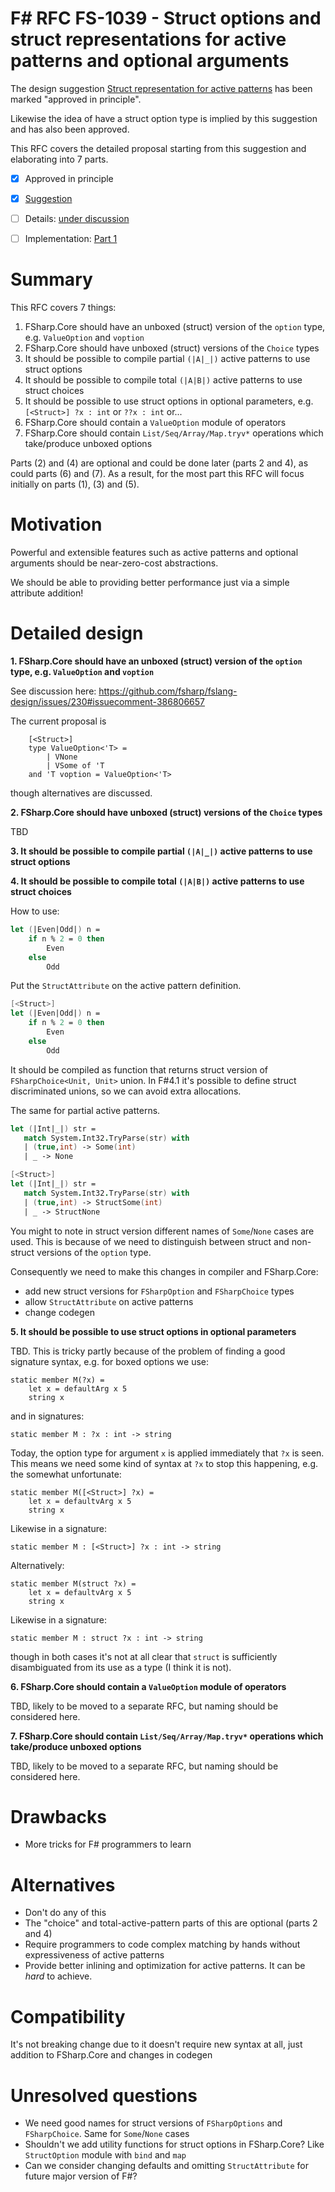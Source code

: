 # F# RFC FS-1039 - Struct options and struct representations for active patterns and optional arguments

The design suggestion [Struct representation for active patterns](https://github.com/fsharp/fslang-suggestions/issues/612) has been marked "approved in principle".

Likewise the idea of have a struct option type is implied by this suggestion and has also been approved.

This RFC covers the detailed proposal starting from this suggestion and elaborating into 7 parts.

* [x] Approved in principle
* [x] [Suggestion](https://github.com/fsharp/fslang-suggestions/issues/612)
* [ ] Details: [under discussion](https://github.com/fsharp/FSharpLangDesign/issues/230)
* [ ] Implementation: [Part 1](https://github.com/Microsoft/visualfsharp/pull/4837)


# Summary
[summary]: #summary

This RFC covers 7 things:
1. FSharp.Core should have an unboxed (struct) version of the `option` type, e.g. `ValueOption` and `voption`
2. FSharp.Core should have unboxed (struct) versions of the `Choice` types
3. It should be possible to compile partial `(|A|_|)` active patterns to use struct options
4. It should be possible to compile total `(|A|B|)` active patterns to use struct choices
5. It should be possible to use struct options in optional parameters, e.g. `[<Struct>] ?x : int` or `??x : int` or...
6. FSharp.Core should contain a `ValueOption` module of operators
7. FSharp.Core should contain `List/Seq/Array/Map.tryv*` operations which take/produce unboxed options

Parts (2) and (4) are optional and could be done later (parts 2 and 4), as could parts (6) and (7).  As a result, for the most part this RFC will focus initially on parts (1), (3) and (5).

# Motivation
[motivation]: #motivation

Powerful and extensible features such as active patterns and optional arguments should be near-zero-cost abstractions. 

We should be able to providing better performance just via a simple attribute addition!

# Detailed design
[design]: #detailed-design


**1. FSharp.Core should have an unboxed (struct) version of the `option` type, e.g. `ValueOption` and `voption`**

See discussion here: https://github.com/fsharp/fslang-design/issues/230#issuecomment-386806657

The current proposal is 

```
    [<Struct>]
    type ValueOption<'T> =
        | VNone
        | VSome of 'T
    and 'T voption = ValueOption<'T>
```
though alternatives are discussed.

**2. FSharp.Core should have unboxed (struct) versions of the `Choice` types**

TBD

**3. It should be possible to compile partial `(|A|_|)` active patterns to use struct options**

**4. It should be possible to compile total `(|A|B|)` active patterns to use struct choices**

How to use:

```fsharp
let (|Even|Odd|) n =
    if n % 2 = 0 then
        Even
    else
        Odd
```

Put the `StructAttribute` on the active pattern definition.

```fsharp
[<Struct>]
let (|Even|Odd|) n =
    if n % 2 = 0 then
        Even
    else
        Odd
```

It should be compiled as function that returns struct version of `FSharpChoice<Unit, Unit>` union. In F#4.1 it's possible to define struct discriminated unions, so we can avoid extra allocations.

The same for partial active patterns.

```fsharp
let (|Int|_|) str =
   match System.Int32.TryParse(str) with
   | (true,int) -> Some(int)
   | _ -> None
```

```fsharp
[<Struct>]
let (|Int|_|) str =
   match System.Int32.TryParse(str) with
   | (true,int) -> StructSome(int)
   | _ -> StructNone
```

You might to note in struct version different names of `Some`/`None` cases are used. This is because of we need to distinguish between struct and non-struct versions of the `option` type.

Сonsequently we need to make this changes in compiler and FSharp.Core:

- add new struct versions for `FSharpOption` and `FSharpChoice` types
- allow `StructAttribute` on active patterns
- change codegen

**5. It should be possible to use struct options in optional parameters**

TBD. This is tricky partly because of the problem of finding a good signature syntax, e.g. for boxed options we use:

    static member M(?x) = 
        let x = defaultArg x 5
        string x

and in signatures:

    static member M : ?x : int -> string

Today, the option type for argument `x` is applied immediately that `?x` is seen. This means we need some kind of syntax at `?x` to stop this happening, e.g. the somewhat unfortunate:

    static member M([<Struct>] ?x) = 
        let x = defaultvArg x 5
        string x

Likewise in a signature:

    static member M : [<Struct>] ?x : int -> string

Alternatively:

    static member M(struct ?x) = 
        let x = defaultvArg x 5
        string x

Likewise in a signature:

    static member M : struct ?x : int -> string

though in both cases it's not at all clear that `struct` is sufficiently disambiguated from its use as a type (I think it is not).

**6. FSharp.Core should contain a `ValueOption` module of operators**

TBD, likely to be moved to a separate RFC, but naming should be considered here.

**7. FSharp.Core should contain `List/Seq/Array/Map.tryv*` operations which take/produce unboxed options**

TBD, likely to be moved to a separate RFC, but naming should be considered here.

# Drawbacks
[drawbacks]: #drawbacks

- More tricks for F# programmers to learn

# Alternatives
[alternatives]: #alternatives

- Don't do any of this
- The "choice" and total-active-pattern parts of this are optional (parts 2 and 4)
- Require programmers to code complex matching by hands without expressiveness of active patterns
- Provide better inlining and optimization for active patterns. It can be _hard_ to achieve.

# Compatibility
[compatibility]: #compatibility

It's not breaking change due to it doesn't require new syntax at all, just addition to FSharp.Core and changes in codegen

# Unresolved questions
[unresolved]: #unresolved-questions

- We need good names for struct versions of `FSharpOptions` and `FSharpChoice`. Same for `Some`/`None` cases
- Shouldn't we add utility functions for struct options in FSharp.Core? Like `StructOption` module with `bind` and `map`
- Can we consider changing defaults and omitting `StructAttribute` for future major version of F#?
